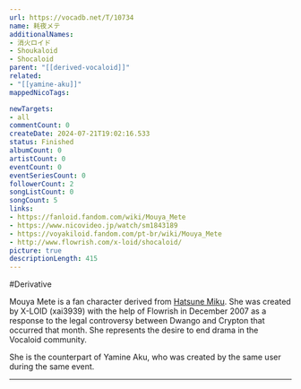 ```yaml
---
url: https://vocadb.net/T/10734
name: 耗夜メテ
additionalNames: 
- 消火ロイド
- Shoukaloid
- Shocaloid
parent: "[[derived-vocaloid]]"
related:
- "[[yamine-aku]]"
mappedNicoTags:

newTargets:
- all
commentCount: 0
createDate: 2024-07-21T19:02:16.533
status: Finished
albumCount: 0
artistCount: 0
eventCount: 0
eventSeriesCount: 0
followerCount: 2
songListCount: 0
songCount: 5
links: 
- https://fanloid.fandom.com/wiki/Mouya_Mete
- https://www.nicovideo.jp/watch/sm1843189
- https://voyakiloid.fandom.com/pt-br/wiki/Mouya_Mete
- http://www.flowrish.com/x-loid/shocaloid/
picture: true
descriptionLength: 415
---
```


#Derivative

Mouya Mete is a fan character derived from [Hatsune Miku](https://vocadb.net/Ar/1). She was created by X-LOID (xai3939) with the help of Flowrish in December 2007 as a response to the legal controversy between Dwango and Crypton that occurred that month. She represents the desire to end drama in the Vocaloid community.

She is the counterpart of Yamine Aku, who was created by the same user during the same event.

---

